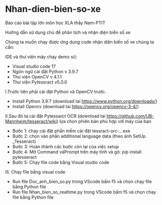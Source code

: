 # Nhan-dien-bien-so-xe
Báo cáo bài tập lớn môn học XLA thầy Nam-PTIT

Hướng dẫn sử dụng chủ đề phân tích và nhận diện biển số xe

Chúng ta muốn chạy được ứng dụng code nhận diện biển số xe chúng ta cần:
 
IDE và thư viện máy chạy demo sử:
- Visual studio code 17
- Ngôn ngữ cài đặt Python v 3.9.7
- Thư viện OpenCV v 4.1.1
- Thư viện Pytessract v5.0.0

I.Trước tiên phải cài đặt Python và OpenCV trước. 
- Install Python 3.9.7 (download tai https://www.python.org/downloads/) 
- Install Opencv (download tai https://opencv.org/opencv-3-4/)

II.Sau đó ta cài đặt Pytessarct OCR (download tai https://github.com/UB-Mannheim/tesseract/wiki)
lựa chọn phiên bản phù hợp với máy của bạn

- Bước 1: chạy cài đặt phần mềm cài đặt tessract-orc-...exe
- Bước 2: chọn vào phần additional language data (theo ảnh SetUp _Tesseract)
- Bước 3: Hoàn thành các bước còn lại của việc setup
- Bước 4: Mở Command vàPrompt trên máy tính và gõ: pip install pytesseract
- Bước 5: Chạy file code bằng Visual studio code

III. Chạy file bằng visual code 
- Run file Doc_anh_bien_so.py trong VScode bấm f5 và chọn chạy file bằng Python file
- Run file Nhan_bien_so_realtime.py trong VScode bấm f5 và chọn chạy file bằng Python file

